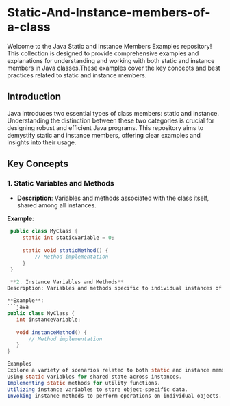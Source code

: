 # Static-And-Instance-members-of-a-class
Welcome to the Java Static and Instance Members Examples repository! This collection is designed to provide comprehensive examples and explanations for understanding and working with both static and instance members in Java classes.These examples cover the key concepts and best practices related to static and instance members.

## Introduction

Java introduces two essential types of class members: static and instance. Understanding the distinction between these two categories is crucial for designing robust and efficient Java programs. This repository aims to demystify static and instance members, offering clear examples and insights into their usage.

## Key Concepts

### 1. Static Variables and Methods
- **Description**: Variables and methods associated with the class itself, shared among all instances.
  
 **Example**:
 ```java
  public class MyClass {
      static int staticVariable = 0;
      
      static void staticMethod() {
          // Method implementation
      }
  }

  **2. Instance Variables and Methods**
Description: Variables and methods specific to individual instances of the class.

**Example**:
 ```java
public class MyClass {
    int instanceVariable;
    
    void instanceMethod() {
        // Method implementation
    }
}

Examples
Explore a variety of scenarios related to both static and instance members, including:
Using static variables for shared state across instances.
Implementing static methods for utility functions.
Utilizing instance variables to store object-specific data.
Invoking instance methods to perform operations on individual objects.
